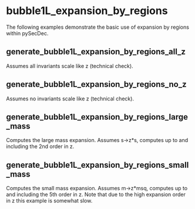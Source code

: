 bubble1L_expansion_by_regions
=============================

The following examples demonstrate the basic use of expansion by regions within pySecDec.

generate_bubble1L_expansion_by_regions_all_z
--------------------------------------------

Assumes all invariants scale like z (technical check).

generate_bubble1L_expansion_by_regions_no_z
-------------------------------------------

Assumes no invariants scale like z (technical check).

generate_bubble1L_expansion_by_regions_large_mass
-------------------------------------------------

Computes the large mass expansion. Assumes s->z\*s, computes up to and including the 2nd order in z.

generate_bubble1L_expansion_by_regions_small_mass
-------------------------------------------------

Computes the small mass expansion. Assumes m->z\*msq, computes up to and including the 5th order in z. Note that due to the high expansion order in z this example is somewhat slow.

